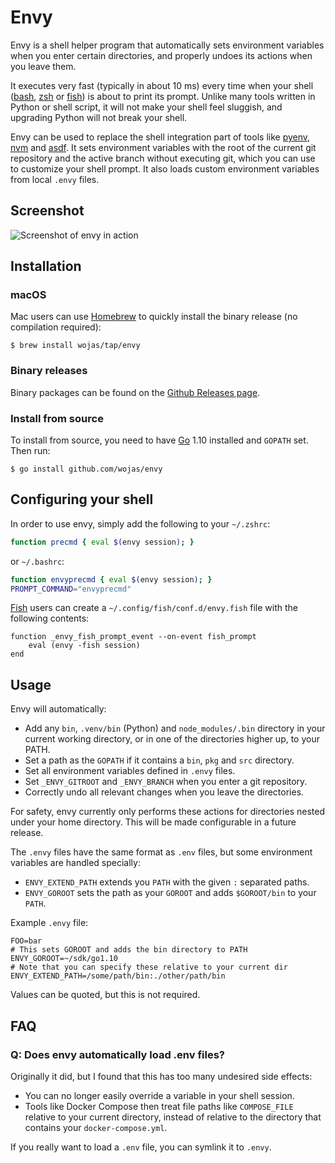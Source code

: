 # Envy

Envy is a shell helper program that automatically sets environment variables
when you enter certain directories, and properly undoes its actions when you
leave them.

It executes very fast (typically in about 10 ms) every time when your shell 
([bash], [zsh] or [fish]) is about to print its prompt. Unlike
many tools written in Python or shell script, it will not make your
shell feel sluggish, and upgrading Python will not break your shell.

Envy can be used to replace the shell integration part of tools like [pyenv],
[nvm] and [asdf]. It sets environment variables with the root of the current
git repository and the active branch without executing git, which you can 
use to customize your shell prompt. It also loads custom environment variables
from local `.envy` files.

## Screenshot

![Screenshot of envy in action](screenshot.png)


## Installation

### macOS

Mac users can use [Homebrew] to quickly install the binary release (no compilation required):

    $ brew install wojas/tap/envy

### Binary releases

Binary packages can be found on the [Github Releases page].

### Install from source

To install from source, you need to have [Go] 1.10 installed and `GOPATH` set. Then run:

    $ go install github.com/wojas/envy


## Configuring your shell

In order to use envy, simply add the following to your `~/.zshrc`:

```bash
function precmd { eval $(envy session); }
```

or `~/.bashrc`:
```bash
function envyprecmd { eval $(envy session); }
PROMPT_COMMAND="envyprecmd"
```

[Fish] users can create a `~/.config/fish/conf.d/envy.fish` file with the following contents:

```fish
function _envy_fish_prompt_event --on-event fish_prompt
    eval (envy -fish session)
end
```

## Usage

Envy will automatically:

* Add any `bin`, `.venv/bin` (Python) and `node_modules/.bin` directory in your current
  working directory, or in one of the directories higher up, to your PATH.
* Set a path as the `GOPATH` if it contains a `bin`, `pkg` and `src` directory.
* Set all environment variables defined in `.envy` files.
* Set `_ENVY_GITROOT` and `_ENVY_BRANCH` when you enter a git repository.
* Correctly undo all relevant changes when you leave the directories.

For safety, envy currently only performs these actions for directories nested 
under your home directory. This will be made configurable in a future release.

The `.envy` files have the same format as `.env` files, but some environment variables
are handled specially:

- `ENVY_EXTEND_PATH` extends you `PATH` with the given `:` separated paths.
- `ENVY_GOROOT` sets the path as your `GOROOT` and adds `$GOROOT/bin` to your `PATH`.

Example `.envy` file:

```
FOO=bar
# This sets GOROOT and adds the bin directory to PATH
ENVY_GOROOT=~/sdk/go1.10
# Note that you can specify these relative to your current dir
ENVY_EXTEND_PATH=/some/path/bin:./other/path/bin
```

Values can be quoted, but this is not required. 

## FAQ

### Q: Does envy automatically load .env files?

Originally it did, but I found that this has too many undesired side effects:

- You can no longer easily override a variable in your shell session.
- Tools like Docker Compose then treat file paths like `COMPOSE_FILE` relative
  to your current directory, instead of relative to the directory that contains 
  your `docker-compose.yml`.

If you really want to load a `.env` file, you can symlink it to `.envy`.


[bash]: https://www.gnu.org/software/bash/
[zsh]: http://www.zsh.org/
[fish]: https://fishshell.com/
[pyenv]: https://github.com/pyenv/pyenv
[nvm]: https://github.com/creationix/nvm
[asdf]: https://github.com/asdf-vm/asdf
[Homebrew]: https://brew.sh/
[Go]: https://golang.org/dl/
[Github Releases page]: https://github.com/wojas/envy/releases
